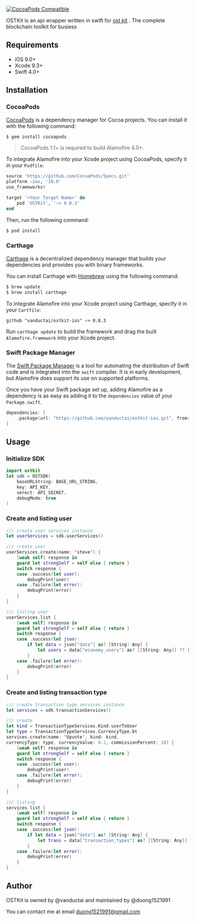 [![CocoaPods Compatible](https://img.shields.io/cocoapods/v/OSTKit.svg)](https://img.shields.io/cocoapods/v/OSTKit.svg)

OSTKit is an api wrapper written in swift for [ost kit](https://ost.com) . The complete blockchain toolkit for busiess

## Requirements

- iOS 9.0+
- Xcode 9.3+
- Swift 4.0+

## Installation
### CocoaPods

[CocoaPods](http://cocoapods.org) is a dependency manager for Cocoa projects. You can install it with the following command:

```bash
$ gem install cocoapods
```

> CocoaPods 1.1+ is required to build Alamofire 4.0+.

To integrate Alamofire into your Xcode project using CocoaPods, specify it in your `Podfile`:

```ruby
source 'https://github.com/CocoaPods/Specs.git'
platform :ios, '10.0'
use_frameworks!

target '<Your Target Name>' do
    pod 'OSTKit', '~> 0.0.3'
end
```

Then, run the following command:

```bash
$ pod install
```

### Carthage

[Carthage](https://github.com/Carthage/Carthage) is a decentralized dependency manager that builds your dependencies and provides you with binary frameworks.

You can install Carthage with [Homebrew](http://brew.sh/) using the following command:

```bash
$ brew update
$ brew install carthage
```

To integrate Alamofire into your Xcode project using Carthage, specify it in your `Cartfile`:

```ogdl
github "vanductai/ostkit-ios" ~> 0.0.3
```

Run `carthage update` to build the framework and drag the built `Alamofire.framework` into your Xcode project.

### Swift Package Manager

The [Swift Package Manager](https://swift.org/package-manager/) is a tool for automating the distribution of Swift code and is integrated into the `swift` compiler. It is in early development, but Alamofire does support its use on supported platforms. 

Once you have your Swift package set up, adding Alamofire as a dependency is as easy as adding it to the `dependencies` value of your `Package.swift`.

```swift
dependencies: [
    .package(url: "https://github.com/vanductai/ostkit-ios.git", from: "0.0.3")
]
```

## Usage

### Initialize SDK
```swift
import ostkit
let sdk = OSTSDK(
	baseURLString: BASE_URL_STRING, 
	key: API_KEY, 
	serect: API_SECRET, 
	debugMode: true
)
```

### Create and listing user
```swift
/// create user services instance
let userServices = sdk.userServices()

/// create user
userServices.create(name: 'steve') {
	[weak self] response in
	guard let strongSelf = self else { return }
	switch response {
	case .success(let user):
		debugPrint(user)
	case .failure(let error):
		debugPrint(error)
	}
}

/// listing user
userServices.list {
	[weak self] response in
	guard let strongSelf = self else { return }
	switch response {
	case .success(let json):
		if let data = json["data"] as? [String: Any] {
			let users = data["economy_users"] as? [[String: Any]] ?? []
		}
	case .failure(let error):
		debugPrint(error)
	}
}
```

### Create and listing transaction type
```swift
/// create transaction type services instance
let services = sdk.transactionServices()

/// create 
let kind = TransactionTypeServices.Kind.userToUser
let type = TransactionTypeServices.CurrencyType.bt
services.create(name: 'Upvote', kind: kind, 
currencyType: type, currencyValue: 0.1, commissionPercent: 10) {
	[weak self] response in
	guard let strongSelf = self else { return }
	switch response {
	case .success(let user):
		debugPrint(user)
	case .failure(let error):
		debugPrint(error)
	}
}

/// listing 
services.list {
	[weak self] response in
	guard let strongSelf = self else { return }
	switch response {
	case .success(let json):
		if let data = json["data"] as? [String: Any] {
			let trans = data["transaction_types"] as? [[String: Any]] ?? []
		}
	case .failure(let error):
		debugPrint(error)
	}
}
```

## Author

OSTKit is owned by @vanductai and maintained by @duong1521991

You can contact me at email [duong1521991@gmail.com]()



